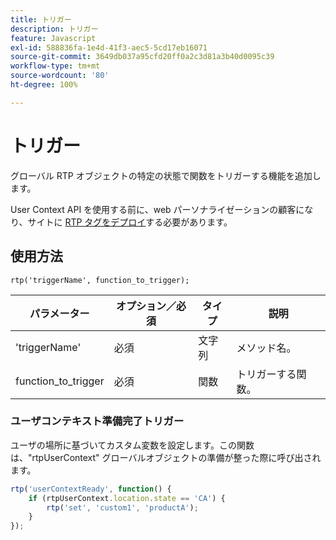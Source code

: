 ```yaml
---
title: トリガー
description: トリガー
feature: Javascript
exl-id: 588836fa-1e4d-41f3-aec5-5cd17eb16071
source-git-commit: 3649db037a95cfd20ff0a2c3d81a3b40d0095c39
workflow-type: tm+mt
source-wordcount: '80'
ht-degree: 100%

---
```


# トリガー

グローバル RTP オブジェクトの特定の状態で関数をトリガーする機能を追加します。

User Context API を使用する前に、web パーソナライゼーションの顧客になり、サイトに [RTP タグをデプロイ](https://experienceleague.adobe.com/ja/docs/marketo/using/product-docs/web-personalization/rtp-tag-implementation/deploy-the-rtp-javascript)する必要があります。

## 使用方法

`rtp('triggerName', function_to_trigger);`

| パラメーター | オプション／必須 | タイプ | 説明 |
|---------------------|-------------------|----------|----------------------|
| &#39;triggerName&#39; | 必須 | 文字列 | メソッド名。 |
| function_to_trigger | 必須 | 関数 | トリガーする関数。 |

### ユーザコンテキスト準備完了トリガー

ユーザの場所に基づいてカスタム変数を設定します。この関数は、&quot;rtpUserContext&quot; グローバルオブジェクトの準備が整った際に呼び出されます。

```javascript
rtp('userContextReady', function() {
    if (rtpUserContext.location.state == 'CA') {
        rtp('set', 'custom1', 'productA');
    }
});
```
